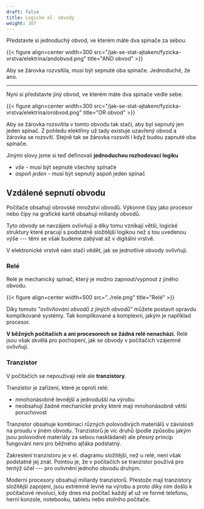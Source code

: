 ```yaml
---
draft: false
title: Logické el. obvody
weight: 307
---
```


Představte si jednoduchý obvod, ve kterém máte dva spínače za sebou.


{{< figure align=center width=300 src="/jak-se-stat-ajtakem/fyzicka-vrstva/elektrina/andobvod.png" title="AND obvod" >}}

Aby se žárovka rozvsítila, musí být sepnuté oba spínače. Jednoduché, že ano.

---

Nyní si představte jiný obvod, ve kterém máte dva spínače vedle sebe.


{{< figure align=center width=300 src="/jak-se-stat-ajtakem/fyzicka-vrstva/elektrina/orobvod.png" title="OR obvod" >}}

Aby se žárovka rozsvítila v tomto obvodu tak stačí, aby byl sepnutý jen jeden spínač. Z pohledu elektřiny už tady existuje uzavřený obvod a žárovka se rozsvítí. Stejně tak se žárovka rozsvítí i když budou zapnuté oba spínače.

Jinými slovy jsme si teď definovali **jednoduchou rozhodovací logiku**

- *vše* - musí být sepnuté všechny spínače
- *aspoň jeden* - musí být sepnutý aspoň jeden spínač

## Vzdálené sepnutí obvodu

Počítače obsahují obrovské množství obvodů. Výkonné čipy jako procesor nebo čipy na grafické kartě obsahují miliardy obvodů.

Tyto obvody se navzájem ovlivňují a díky tomu vznikají větší, logické struktury které pracují s podstatně složitější logikou než s tou uvedenou výše --- těmi se však budeme zabývat až v digitální vrstvě.

V elektronické vrstvě nám stačí vědět, jak se jednotlivé obvody ovlivňují.

### Relé

Relé je mechanický spínač, který je možno zapnout/vypnout z jiného obvodu.

{{< figure align=center width=500 src="../rele.png" title="Relé" >}}

Díky tomuto *"ovlivňování obvodů z jiných obvodů"* můžete postavit opravdu komplikované systémy. Tak komplikované a komplexní, jakým je například procesor.

**V běžných počítačích a ani procesorech se žádná relé nenachází.** Relé jsou však skvělá pro pochopení, jak se obvody v počítačích vzájemně ovlivňují. 

### Tranzistor

V počítačích se nepoužívají relé ale **tranzistory**.

Tranzistor je zařízení, které je oproti relé:

- mnohonásobně levnější a jednodušší na výrobu
- neobsahují žádné mechanické prvky které mají mnohonásobně větší poruchovost

Tranzistor obsahuje kombinaci různých polovodivých materiálů v závislosti na proudu v jiném obvodu. Tranzistorů je víc druhů (podle způsobu jakým jsou polovodivé materiály za sebou naskládané) ale přesný princip fungování není pro běžného ajťáka podstatný.

Zakreslení tranzistoru je v el. diagramu složitější, než u relé, není však podstatné jej znát. Pointou je, že v počítačích se tranzistor používá pro tentýž účel --- pro ovlivnění jednoho obvodu druhým.

Moderní procesory obsahují miliardy tranzistorů. Přestože mají tranzistory složitější zapojení, jsou extrémně levné na výrobu a proto díky nim došlo k počítačové revoluci, kdy dnes má počítač každý ať už ve formě telefonu, herní konzole, notebooku, tabletu nebo stolního počítače.
